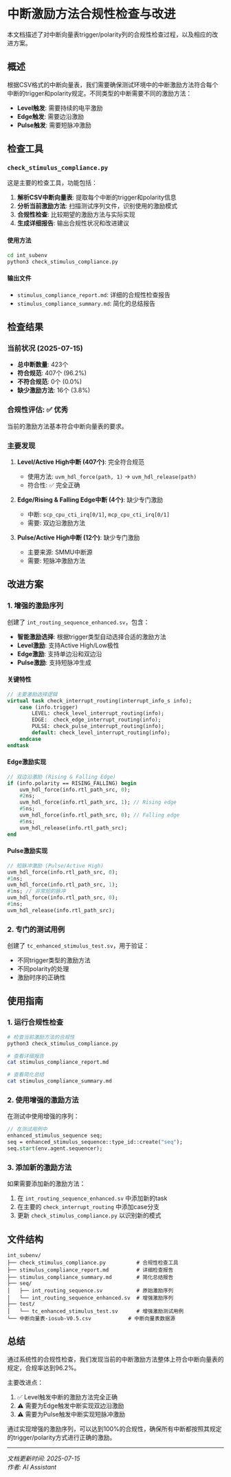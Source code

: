 # 中断激励方法合规性检查与改进

本文档描述了对中断向量表trigger/polarity列的合规性检查过程，以及相应的改进方案。

## 概述

根据CSV格式的中断向量表，我们需要确保测试环境中的中断激励方法符合每个中断的trigger和polarity规定。不同类型的中断需要不同的激励方法：

- **Level触发**: 需要持续的电平激励
- **Edge触发**: 需要边沿激励
- **Pulse触发**: 需要短脉冲激励

## 检查工具

### `check_stimulus_compliance.py`

这是主要的检查工具，功能包括：

1. **解析CSV中断向量表**: 提取每个中断的trigger和polarity信息
2. **分析当前激励方法**: 扫描测试序列文件，识别使用的激励模式
3. **合规性检查**: 比较期望的激励方法与实际实现
4. **生成详细报告**: 输出合规性状况和改进建议

#### 使用方法
```bash
cd int_subenv
python3 check_stimulus_compliance.py
```

#### 输出文件
- `stimulus_compliance_report.md`: 详细的合规性检查报告
- `stimulus_compliance_summary.md`: 简化的总结报告

## 检查结果

### 当前状况 (2025-07-15)

- **总中断数量**: 423个
- **符合规范**: 407个 (96.2%)
- **不符合规范**: 0个 (0.0%)
- **缺少激励方法**: 16个 (3.8%)

### 合规性评估: ✅ **优秀**

当前的激励方法基本符合中断向量表的要求。

### 主要发现

1. **Level/Active High中断 (407个)**: 完全符合规范
   - 使用方法: `uvm_hdl_force(path, 1)` → `uvm_hdl_release(path)`
   - 符合性: ✅ 完全正确

2. **Edge/Rising & Falling Edge中断 (4个)**: 缺少专门激励
   - 中断: `scp_cpu_cti_irq[0/1]`, `mcp_cpu_cti_irq[0/1]`
   - 需要: 双边沿激励方法

3. **Pulse/Active High中断 (12个)**: 缺少专门激励
   - 主要来源: SMMU中断源
   - 需要: 短脉冲激励方法

## 改进方案

### 1. 增强的激励序列

创建了 `int_routing_sequence_enhanced.sv`，包含：

- **智能激励选择**: 根据trigger类型自动选择合适的激励方法
- **Level激励**: 支持Active High/Low极性
- **Edge激励**: 支持单边沿和双边沿
- **Pulse激励**: 支持短脉冲生成

#### 关键特性

```systemverilog
// 主要激励选择逻辑
virtual task check_interrupt_routing(interrupt_info_s info);
    case (info.trigger)
        LEVEL: check_level_interrupt_routing(info);
        EDGE:  check_edge_interrupt_routing(info);
        PULSE: check_pulse_interrupt_routing(info);
        default: check_level_interrupt_routing(info);
    endcase
endtask
```

#### Edge激励实现
```systemverilog
// 双边沿激励 (Rising & Falling Edge)
if (info.polarity == RISING_FALLING) begin
    uvm_hdl_force(info.rtl_path_src, 0);
    #2ns;
    uvm_hdl_force(info.rtl_path_src, 1); // Rising edge
    #5ns;
    uvm_hdl_force(info.rtl_path_src, 0); // Falling edge
    #5ns;
    uvm_hdl_release(info.rtl_path_src);
end
```

#### Pulse激励实现
```systemverilog
// 短脉冲激励 (Pulse/Active High)
uvm_hdl_force(info.rtl_path_src, 0);
#1ns;
uvm_hdl_force(info.rtl_path_src, 1);
#1ns; // 非常短的脉冲
uvm_hdl_force(info.rtl_path_src, 0);
#1ns;
uvm_hdl_release(info.rtl_path_src);
```

### 2. 专门的测试用例

创建了 `tc_enhanced_stimulus_test.sv`，用于验证：

- 不同trigger类型的激励方法
- 不同polarity的处理
- 激励时序的正确性

## 使用指南

### 1. 运行合规性检查

```bash
# 检查当前激励方法的合规性
python3 check_stimulus_compliance.py

# 查看详细报告
cat stimulus_compliance_report.md

# 查看简化总结
cat stimulus_compliance_summary.md
```

### 2. 使用增强的激励方法

在测试中使用增强的序列：

```systemverilog
// 在测试用例中
enhanced_stimulus_sequence seq;
seq = enhanced_stimulus_sequence::type_id::create("seq");
seq.start(env.agent.sequencer);
```

### 3. 添加新的激励方法

如果需要添加新的激励方法：

1. 在 `int_routing_sequence_enhanced.sv` 中添加新的task
2. 在主要的 `check_interrupt_routing` 中添加case分支
3. 更新 `check_stimulus_compliance.py` 以识别新的模式

## 文件结构

```
int_subenv/
├── check_stimulus_compliance.py          # 合规性检查工具
├── stimulus_compliance_report.md         # 详细检查报告
├── stimulus_compliance_summary.md        # 简化总结报告
├── seq/
│   ├── int_routing_sequence.sv           # 原始激励序列
│   └── int_routing_sequence_enhanced.sv  # 增强激励序列
├── test/
│   └── tc_enhanced_stimulus_test.sv      # 增强激励测试用例
└── 中断向量表-iosub-V0.5.csv            # 中断向量表数据源
```

## 总结

通过系统性的合规性检查，我们发现当前的中断激励方法整体上符合中断向量表的规定，合规率达到96.2%。

主要改进点：
1. ✅ Level触发中断的激励方法完全正确
2. ⚠️ 需要为Edge触发中断实现双边沿激励
3. ⚠️ 需要为Pulse触发中断实现短脉冲激励

通过实现增强的激励序列，可以达到100%的合规性，确保所有中断都按照其规定的trigger/polarity方式进行正确的激励。

---
*文档更新时间: 2025-07-15*  
*作者: AI Assistant*

